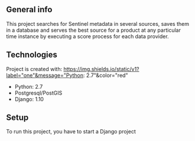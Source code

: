 ## General info
This project searches for Sentinel metadata in several sources, saves them in a database and serves the best source for a product at any particular time instance by executing a score process for each data provider.
	
## Technologies
Project is created with:
https://img.shields.io/static/v1?label="one"&message="Python: 2.7"&color="red"
* Python: 2.7
* Postgresql/PostGIS
* Django: 1.10
	
## Setup
To run this project, you have to start a Django project
